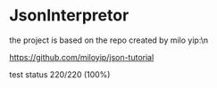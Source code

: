 # JsonInterpretor
the project is based on the repo created by milo yip:\n

https://github.com/miloyip/json-tutorial

test status 220/220 (100%)
